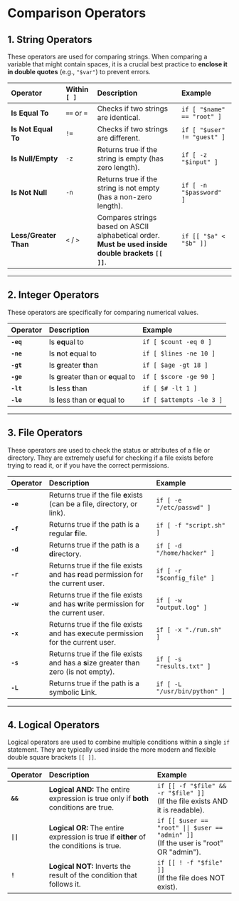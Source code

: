 # Comparison Operators

## 1. String Operators

These operators are used for comparing strings. When comparing a variable that might contain spaces, it is a crucial best practice to **enclose it in double quotes** (e.g., `"$var"`) to prevent errors.

| Operator | Within `[ ]` | Description | Example |
| :--- | :--- | :--- | :--- |
| **Is Equal To** | `==` or `=` | Checks if two strings are identical. | `if [ "$name" == "root" ]` |
| **Is Not Equal To**| `!=` | Checks if two strings are different. | `if [ "$user" != "guest" ]` |
| **Is Null/Empty**| `-z` | Returns true if the string is empty (has zero length). | `if [ -z "$input" ]` |
| **Is Not Null** | `-n` | Returns true if the string is not empty (has a non-zero length). | `if [ -n "$password" ]` |
| **Less/Greater Than**| `<` / `>` | Compares strings based on ASCII alphabetical order. **Must be used inside double brackets `[[ ]]`**. | `if [[ "$a" < "$b" ]]` |

---

## 2. Integer Operators

These operators are specifically for comparing numerical values.

| Operator | Description | Example |
| :--- | :--- | :--- |
| **`-eq`** | Is **eq**ual to | `if [ $count -eq 0 ]` |
| **`-ne`** | Is **n**ot **e**qual to | `if [ $lines -ne 10 ]` |
| **`-gt`** | Is **g**reater **t**han | `if [ $age -gt 18 ]` |
| **`-ge`** | Is **g**reater than or **e**qual to | `if [ $score -ge 90 ]` |
| **`-lt`** | Is **l**ess **t**han | `if [ $# -lt 1 ]` |
| **`-le`** | Is **l**ess than or **e**qual to | `if [ $attempts -le 3 ]` |

---

## 3. File Operators

These operators are used to check the status or attributes of a file or directory. They are extremely useful for checking if a file exists before trying to read it, or if you have the correct permissions.

| Operator | Description | Example |
| :--- | :--- | :--- |
| **`-e`** | Returns true if the file **e**xists (can be a file, directory, or link). | `if [ -e "/etc/passwd" ]` |
| **`-f`** | Returns true if the path is a regular **f**ile. | `if [ -f "script.sh" ]` |
| **`-d`** | Returns true if the path is a **d**irectory. | `if [ -d "/home/hacker" ]` |
| **`-r`** | Returns true if the file exists and has **r**ead permission for the current user. | `if [ -r "$config_file" ]` |
| **`-w`** | Returns true if the file exists and has **w**rite permission for the current user. | `if [ -w "output.log" ]` |
| **`-x`** | Returns true if the file exists and has e**x**ecute permission for the current user. | `if [ -x "./run.sh" ]` |
| **`-s`** | Returns true if the file exists and has a **s**ize greater than zero (is not empty). | `if [ -s "results.txt" ]` |
| **`-L`** | Returns true if the path is a symbolic **L**ink. | `if [ -L "/usr/bin/python" ]` |

---

## 4. Logical Operators

Logical operators are used to combine multiple conditions within a single `if` statement. They are typically used inside the more modern and flexible double square brackets `[[ ]]`.

| Operator | Description | Example |
| :--- | :--- | :--- |
| **`&&`** | **Logical AND:** The entire expression is true only if **both** conditions are true. | `if [[ -f "$file" && -r "$file" ]]` <br> (If the file exists AND it is readable). |
| **`\|\|`** | **Logical OR:** The entire expression is true if **either** of the conditions is true. | `if [[ $user == "root" \|\| $user == "admin" ]]` <br> (If the user is "root" OR "admin"). |
| **`!`** | **Logical NOT:** Inverts the result of the condition that follows it. | `if [[ ! -f "$file" ]]` <br> (If the file does NOT exist). |
